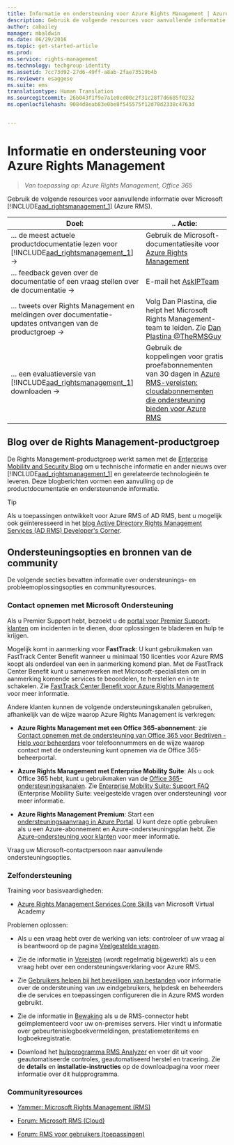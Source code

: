 ```yaml
---
title: Informatie en ondersteuning voor Azure Rights Management | Azure RMS
description: Gebruik de volgende resources voor aanvullende informatie over Microsoft Azure RMS.
author: cabailey
manager: mbaldwin
ms.date: 06/29/2016
ms.topic: get-started-article
ms.prod: 
ms.service: rights-management
ms.technology: techgroup-identity
ms.assetid: 7cc73d92-27d6-49ff-a8ab-2fae73519b4b
ms.reviewer: esaggese
ms.suite: ems
translationtype: Human Translation
ms.sourcegitcommit: 26b043f1f9e7a1e0cd00c2f31c28f7d6685f0232
ms.openlocfilehash: 9084d8eab83e0be8f545575f12d70d2338c4763d


---
```


# Informatie en ondersteuning voor Azure Rights Management

>*Van toepassing op: Azure Rights Management, Office 365*

Gebruik de volgende resources voor aanvullende informatie over Microsoft [!INCLUDE[aad_rightsmanagement_1](../includes/aad_rightsmanagement_1_md.md)] (Azure RMS).

|Doel:|.. Actie:|
|----------------|---------------|
|… de meest actuele productdocumentatie lezen voor [!INCLUDE[aad_rightsmanagement_1](../includes/aad_rightsmanagement_1_md.md)] →|Gebruik de Microsoft-documentatiesite voor [Azure Rights Management](../understand-explore/azure-rights-management.md)|
|… feedback geven over de documentatie of een vraag stellen over de documentatie →|E-mail het [AskIPTeam](mailto:%20askipteam@microsoft.com?subject=Documentation%20feedback)|
|… tweets over Rights Management en meldingen over documentatie-updates ontvangen van de productgroep →|Volg Dan Plastina, die helpt het Microsoft Rights Management-team te leiden. Zie [Dan Plastina @TheRMSGuy](https://twitter.com/TheRMSGuy)|
|… een evaluatieversie van [!INCLUDE[aad_rightsmanagement_1](../includes/aad_rightsmanagement_1_md.md)] downloaden →|Gebruik de koppelingen voor gratis proefabonnementen van 30 dagen in [Azure RMS-vereisten: cloudabonnementen die ondersteuning bieden voor Azure RMS](requirements-subscriptions.md)|


## Blog over de Rights Management-productgroep
De Rights Management-productgroep werkt samen met de [Enterprise Mobility and Security Blog](https://blogs.technet.microsoft.com/enterprisemobility/?product=azure-rights-management-services) om u technische informatie en ander nieuws over [!INCLUDE[aad_rightsmanagement_1](../includes/aad_rightsmanagement_1_md.md)] en gerelateerde technologieën te leveren. Deze blogberichten vormen een aanvulling op de productdocumentatie en ondersteunende informatie.

> [!TIP]
> Als u toepassingen ontwikkelt voor Azure RMS of AD RMS, bent u mogelijk ook geïnteresseerd in het [blog Active Directory Rights Management Services (AD RMS) Developer's Corner](https://blogs.msdn.microsoft.com/rms/).

## Ondersteuningsopties en bronnen van de community
De volgende secties bevatten informatie over ondersteunings- en probleemoplossingsopties en communityresources.

### Contact opnemen met Microsoft Ondersteuning

Als u Premier Support hebt, bezoekt u de [portal voor Premier Support-klanten](https://premier.microsoft.com/) om incidenten in te dienen, door oplossingen te bladeren en hulp te krijgen.

Mogelijk komt in aanmerking voor **FastTrack**: U kunt gebruikmaken van FastTrack Center Benefit wanneer u minimaal 150 licenties voor Azure RMS koopt als onderdeel van een in aanmerking komend plan. Met de FastTrack Center Benefit kunt u samenwerken met Microsoft-specialisten om in aanmerking komende services te beoordelen, te herstellen en in te schakelen. Zie [FastTrack Center Benefit voor Azure Rights Management](https://technet.microsoft.com/library/mt607025.aspx) voor meer informatie.

Andere klanten kunnen de volgende ondersteuningskanalen gebruiken, afhankelijk van de wijze waarop Azure Rights Management is verkregen:

- **Azure Rights Management met een Office 365-abonnement**: zie [Contact opnemen met de ondersteuning van Office 365 voor Bedrijven - Help voor beheerders](https://support.office.com/article/Contact-Office-365-for-business-support-Admin-Help-32a17ca7-6fa0-4870-8a8d-e25ba4ccfd4b) voor telefoonnummers en de wijze waarop contact met de ondersteuning kunt opnemen via de Office 365-beheerportal. 

- **Azure Rights Management met Enterprise Mobility Suite**: Als u ook Office 365 hebt, kunt u gebruikmaken van de [Office 365-ondersteuningskanalen](https://support.office.com/article/Contact-Office-365-for-business-support-Admin-Help-32a17ca7-6fa0-4870-8a8d-e25ba4ccfd4b).  Zie [Enterprise Mobility Suite: Support FAQ](https://technet.microsoft.com/dn932057.aspx) (Enterprise Mobility Suite: veelgestelde vragen over ondersteuning) voor meer informatie.

- **Azure Rights Management Premium**: Start een [ondersteuningsaanvraag in Azure Portal](https://portal.azure.com/#blade/Microsoft_Azure_Support/HelpAndSupportBlade). U kunt deze optie gebruiken als u een Azure-abonnement en Azure-ondersteuningsplan hebt. Zie [Azure-ondersteuning voor klanten](https://azure.microsoft.com/support/plans/) voor meer informatie. 

Vraag uw Microsoft-contactpersoon naar aanvullende ondersteuningsopties. 

### Zelfondersteuning

Training voor basisvaardigheden:

- [Azure Rights Management Services Core Skills](https://mva.microsoft.com/en-us/training-courses/azure-rights-management-services-core-skills-10500?l=QLoxMwuCB_1805094681) van Microsoft Virtual Academy

Problemen oplossen:

- Als u een vraag hebt over de werking van iets: controleer of uw vraag al is beantwoord op de pagina [Veelgestelde vragen](faqs.md).

- Zie de informatie in [Vereisten](requirements-azure-rms.md) (wordt regelmatig bijgewerkt) als u een vraag hebt over een ondersteuningsverklaring voor Azure RMS.

- Zie [Gebruikers helpen bij het beveiligen van bestanden](../deploy-use/help-users.md) voor informatie over de ondersteuning van uw eindgebruikers, helpdesk en beheerders die de services en toepassingen configureren die in Azure RMS worden gebruikt.

- Zie de informatie in [Bewaking](../deploy-use/monitor-rms-connector.md) als u de RMS-connector hebt geïmplementeerd voor uw on-premises servers. Hier vindt u informatie over gebeurtenislogboekvermeldingen, prestatiemeteritems en logboekregistratie.

- Download het [hulpprogramma RMS Analyzer](http://www.microsoft.com/en-us/download/details.aspx?id=46437) en voer dit uit voor geautomatiseerde controles, geautomatiseerd herstel en tracering. Zie de **details** en **installatie-instructies** op de downloadpagina voor meer informatie over dit hulpprogramma. 

### Communityresources

-   [Yammer: Microsoft Rights Management (RMS)](http://www.yammer.com/AskIPTeam)

-   [Forum: Microsoft RMS (Cloud)](https://social.technet.microsoft.com/Forums/en-US/home?forum=rmscloud)

-   [Forum: RMS voor gebruikers (toepassingen)](https://social.technet.microsoft.com/Forums/en-US/home?forum=rmsapps)




<!--HONumber=Aug16_HO4-->


